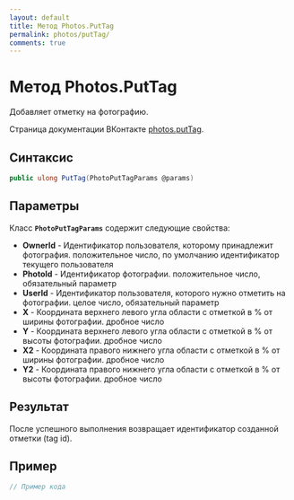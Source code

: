 ```yaml
---
layout: default
title: Метод Photos.PutTag
permalink: photos/putTag/
comments: true
---
```

# Метод Photos.PutTag
Добавляет отметку на фотографию.

Страница документации ВКонтакте [photos.putTag](https://vk.com/dev/photos.putTag).
## Синтаксис
``` csharp
public ulong PutTag(PhotoPutTagParams @params)
```

## Параметры
Класс **`PhotoPutTagParams`** содержит следующие свойства:

+ **OwnerId** - Идентификатор пользователя, которому принадлежит фотография. положительное число, по умолчанию идентификатор текущего пользователя
+ **PhotoId** - Идентификатор фотографии. положительное число, обязательный параметр
+ **UserId** - Идентификатор пользователя, которого нужно отметить на фотографии. целое число, обязательный параметр
+ **X** - Координата верхнего левого угла области с отметкой в % от ширины фотографии. дробное число
+ **Y** - Координата верхнего левого угла области с отметкой в % от высоты фотографии. дробное число
+ **X2** - Координата правого нижнего угла области с отметкой в % от ширины фотографии. дробное число
+ **Y2** - Координата правого нижнего угла области с отметкой в % от высоты фотографии. дробное число

## Результат
После успешного выполнения возвращает идентификатор созданной отметки (tag id).

## Пример
``` csharp
// Пример кода
```
